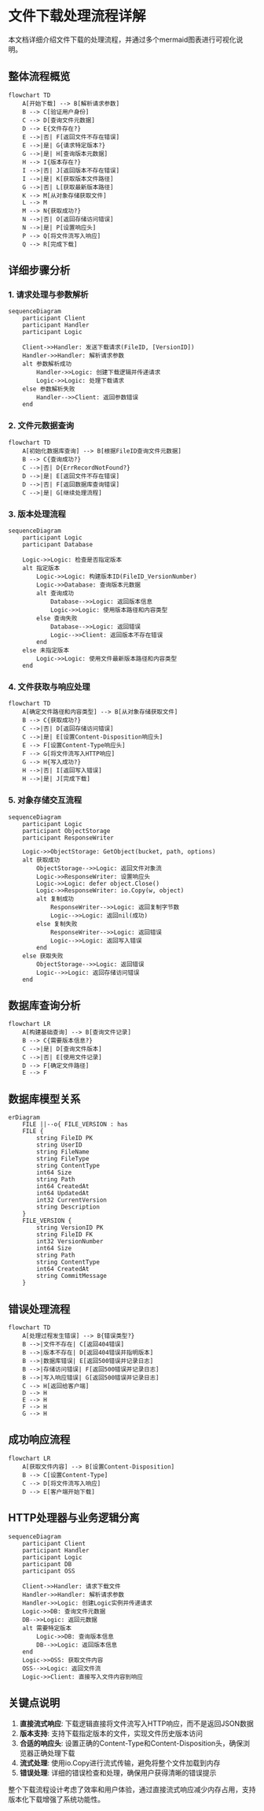 # 文件下载处理流程详解

本文档详细介绍文件下载的处理流程，并通过多个mermaid图表进行可视化说明。

## 整体流程概览

```mermaid
flowchart TD
    A[开始下载] --> B[解析请求参数]
    B --> C[验证用户身份]
    C --> D[查询文件元数据]
    D --> E{文件存在?}
    E -->|否| F[返回文件不存在错误]
    E -->|是| G{请求特定版本?}
    G -->|是| H[查询版本元数据]
    H --> I{版本存在?}
    I -->|否| J[返回版本不存在错误]
    I -->|是| K[获取版本文件路径]
    G -->|否| L[获取最新版本路径]
    K --> M[从对象存储获取文件]
    L --> M
    M --> N{获取成功?}
    N -->|否| O[返回存储访问错误]
    N -->|是| P[设置响应头]
    P --> Q[将文件流写入响应]
    Q --> R[完成下载]
```

## 详细步骤分析

### 1. 请求处理与参数解析

```mermaid
sequenceDiagram
    participant Client
    participant Handler
    participant Logic
    
    Client->>Handler: 发送下载请求(FileID, [VersionID])
    Handler->>Handler: 解析请求参数
    alt 参数解析成功
        Handler->>Logic: 创建下载逻辑并传递请求
        Logic->>Logic: 处理下载请求
    else 参数解析失败
        Handler-->>Client: 返回参数错误
    end
```

### 2. 文件元数据查询

```mermaid
flowchart TD
    A[初始化数据库查询] --> B[根据FileID查询文件元数据]
    B --> C{查询成功?}
    C -->|否| D{ErrRecordNotFound?}
    D -->|是| E[返回文件不存在错误]
    D -->|否| F[返回数据库查询错误]
    C -->|是| G[继续处理流程]
```

### 3. 版本处理流程

```mermaid
sequenceDiagram
    participant Logic
    participant Database
    
    Logic->>Logic: 检查是否指定版本
    alt 指定版本
        Logic->>Logic: 构建版本ID(FileID_VersionNumber)
        Logic->>Database: 查询版本元数据
        alt 查询成功
            Database-->>Logic: 返回版本信息
            Logic->>Logic: 使用版本路径和内容类型
        else 查询失败
            Database-->>Logic: 返回错误
            Logic-->>Client: 返回版本不存在错误
        end
    else 未指定版本
        Logic->>Logic: 使用文件最新版本路径和内容类型
    end
```

### 4. 文件获取与响应处理

```mermaid
flowchart TD
    A[确定文件路径和内容类型] --> B[从对象存储获取文件]
    B --> C{获取成功?}
    C -->|否| D[返回存储访问错误]
    C -->|是| E[设置Content-Disposition响应头]
    E --> F[设置Content-Type响应头]
    F --> G[将文件流写入HTTP响应]
    G --> H{写入成功?}
    H -->|否| I[返回写入错误]
    H -->|是| J[完成下载]
```

### 5. 对象存储交互流程

```mermaid
sequenceDiagram
    participant Logic
    participant ObjectStorage
    participant ResponseWriter
    
    Logic->>ObjectStorage: GetObject(bucket, path, options)
    alt 获取成功
        ObjectStorage-->>Logic: 返回文件对象流
        Logic->>ResponseWriter: 设置响应头
        Logic->>Logic: defer object.Close()
        Logic->>ResponseWriter: io.Copy(w, object)
        alt 复制成功
            ResponseWriter-->>Logic: 返回复制字节数
            Logic-->>Logic: 返回nil(成功)
        else 复制失败
            ResponseWriter-->>Logic: 返回错误
            Logic-->>Logic: 返回写入错误
        end
    else 获取失败
        ObjectStorage-->>Logic: 返回错误
        Logic-->>Logic: 返回存储访问错误
    end
```

## 数据库查询分析

```mermaid
flowchart LR
    A[构建基础查询] --> B[查询文件记录]
    B --> C{需要版本信息?}
    C -->|是| D[查询文件版本]
    C -->|否| E[使用文件记录]
    D --> F[确定文件路径]
    E --> F
```

## 数据库模型关系

```mermaid
erDiagram
    FILE ||--o{ FILE_VERSION : has
    FILE {
        string FileID PK
        string UserID
        string FileName
        string FileType
        string ContentType
        int64 Size
        string Path
        int64 CreatedAt
        int64 UpdatedAt
        int32 CurrentVersion
        string Description
    }
    FILE_VERSION {
        string VersionID PK
        string FileID FK
        int32 VersionNumber
        int64 Size
        string Path
        string ContentType
        int64 CreatedAt
        string CommitMessage
    }
```

## 错误处理流程

```mermaid
flowchart TD
    A[处理过程发生错误] --> B{错误类型?}
    B -->|文件不存在| C[返回404错误]
    B -->|版本不存在| D[返回404错误并指明版本]
    B -->|数据库错误| E[返回500错误并记录日志]
    B -->|存储访问错误| F[返回500错误并记录日志]
    B -->|写入响应错误| G[返回500错误并记录日志]
    C --> H[返回给客户端]
    D --> H
    E --> H
    F --> H
    G --> H
```

## 成功响应流程

```mermaid
flowchart LR
    A[获取文件内容] --> B[设置Content-Disposition]
    B --> C[设置Content-Type]
    C --> D[将文件流写入响应]
    D --> E[客户端开始下载]
```

## HTTP处理器与业务逻辑分离

```mermaid
sequenceDiagram
    participant Client
    participant Handler
    participant Logic
    participant DB
    participant OSS
    
    Client->>Handler: 请求下载文件
    Handler->>Handler: 解析请求参数
    Handler->>Logic: 创建Logic实例并传递请求
    Logic->>DB: 查询文件元数据
    DB-->>Logic: 返回元数据
    alt 需要特定版本
        Logic->>DB: 查询版本信息
        DB-->>Logic: 返回版本信息
    end
    Logic->>OSS: 获取文件内容
    OSS-->>Logic: 返回文件流
    Logic->>Client: 直接写入文件内容到响应
```

## 关键点说明

1. **直接流式响应**: 下载逻辑直接将文件流写入HTTP响应，而不是返回JSON数据
2. **版本支持**: 支持下载指定版本的文件，实现文件历史版本访问
3. **合适的响应头**: 设置正确的Content-Type和Content-Disposition头，确保浏览器正确处理下载
4. **流式处理**: 使用io.Copy进行流式传输，避免将整个文件加载到内存
5. **错误处理**: 详细的错误检查和处理，确保用户获得清晰的错误提示

整个下载流程设计考虑了效率和用户体验，通过直接流式响应减少内存占用，支持版本化下载增强了系统功能性。
